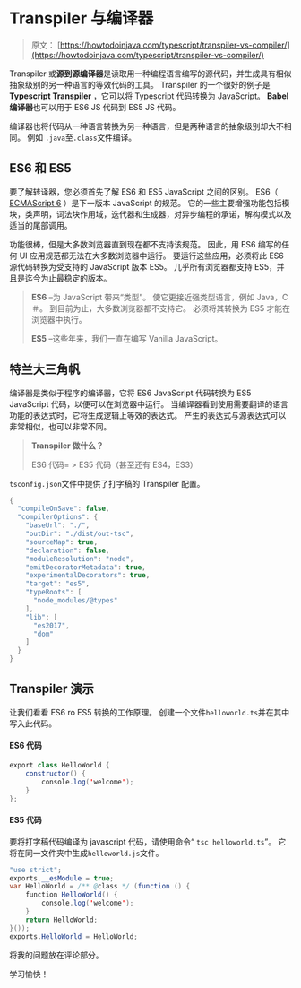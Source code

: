 # Transpiler 与编译器

> 原文： [https://howtodoinjava.com/typescript/transpiler-vs-compiler/](https://howtodoinjava.com/typescript/transpiler-vs-compiler/)

Transpiler 或**源到源编译器**是读取用一种编程语言编写的源代码，并生成具有相似抽象级别的另一种语言的等效代码的工具。 Transpiler 的一个很好的例子是 **Typescript Transpiler** ，它可以将 Typescript 代码转换为 JavaScript。 **Babel 编译器**也可以用于 ES6 JS 代码到 ES5 JS 代码。

编译器也将代码从一种语言转换为另一种语言，但是两种语言的抽象级别却大不相同。 例如 `.java`至`.class`文件编译。

## ES6 和 ES5

要了解转译器，您必须首先了解 ES6 和 ES5 JavaScript 之间的区别。 ES6（ [ECMAScript 6](https://www.ecma-international.org/ecma-262/6.0/) ）是下一版本 JavaScript 的规范。 它的一些主要增强功能包括模块，类声明，词法块作用域，迭代器和生成器，对异步编程的承诺，解构模式以及适当的尾部调用。

功能很棒，但是大多数浏览器直到现在都不支持该规范。 因此，用 ES6 编写的任何 UI 应用规范都无法在大多数浏览器中运行。 要运行这些应用，必须将此 ES6 源代码转换为受支持的 JavaScript 版本 ES5。 几乎所有浏览器都支持 ES5，并且是迄今为止最稳定的版本。

> **ES6** –为 JavaScript 带来“类型”。 使它更接近强类型语言，例如 Java，C＃。 到目前为止，大多数浏览器都不支持它。 必须将其转换为 ES5 才能在浏览器中执行。
> 
> **ES5** –这些年来，我们一直在编写 Vanilla JavaScript。

## 特兰大三角帆

编译器是类似于程序的编译器，它将 ES6 JavaScript 代码转换为 ES5 JavaScript 代码，以便可以在浏览器中运行。 当编译器看到使用需要翻译的语言功能的表达式时，它将生成逻辑上等效的表达式。 产生的表达式与源表达式可以非常相似，也可以非常不同。

> **Transpiler 做什么？**
> 
> ES6 代码= > ES5 代码（甚至还有 ES4，ES3）

`tsconfig.json`文件中提供了打字稿的 Transpiler 配置。

```java
{
  "compileOnSave": false,
  "compilerOptions": {
    "baseUrl": "./",
    "outDir": "./dist/out-tsc",
    "sourceMap": true,
    "declaration": false,
    "moduleResolution": "node",
    "emitDecoratorMetadata": true,
    "experimentalDecorators": true,
    "target": "es5",
    "typeRoots": [
      "node_modules/@types"
    ],
    "lib": [
      "es2017",
      "dom"
    ]
  }
}

```

## Transpiler 演示

让我们看看 ES6 ro ES5 转换的工作原理。 创建一个文件`helloworld.ts`并在其中写入此代码。

#### ES6 代码

```java
export class HelloWorld {
    constructor() {
        console.log('welcome');
    }
};

```

#### ES5 代码

要将打字稿代码编译为 javascript 代码，请使用命令“ `tsc helloworld.ts`”。 它将在同一文件夹中生成`helloworld.js`文件。

```java
"use strict";
exports.__esModule = true;
var HelloWorld = /** @class */ (function () {
    function HelloWorld() {
        console.log('welcome');
    }
    return HelloWorld;
}());
exports.HelloWorld = HelloWorld;

```

将我的问题放在评论部分。

学习愉快！
